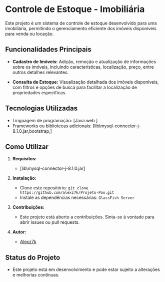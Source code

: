 # Controle de Estoque - Imobiliária

Este projeto é um sistema de controle de estoque desenvolvido para uma imobiliária, permitindo o gerenciamento eficiente dos imóveis disponíveis para venda ou locação.

## Funcionalidades Principais

- **Cadastro de Imóveis:** Adição, remoção e atualização de informações sobre os imóveis, incluindo características, localização, preço, entre outros detalhes relevantes.

- **Consulta de Estoque:** Visualização detalhada dos imóveis disponíveis, com filtros e opções de busca para facilitar a localização de propriedades específicas.

## Tecnologias Utilizadas

- Linguagem de programação: [Java.web ]
- Frameworks ou bibliotecas adicionais: [lib\mysql-connector-j-8.1.0.jar,bootstrap,]

## Como Utilizar

1. **Requisitos:**
   - [lib\mysql-connector-j-8.1.0.jar]

2. **Instalação:**
   - Clone este repositório: `git clone https://github.com/alexz7k/Projeto-Poo.git`
   - Instale as dependências necessárias: `GlassFish Server`

3. **Contribuições:**
   - Este projeto está aberto a contribuições. Sinta-se à vontade para abrir issues ou pull requests.

4. **Autor:**
   - [Alexz7k](https://github.com/alexz7k)

## Status do Projeto

- Este projeto está em desenvolvimento e pode estar sujeito a alterações e melhorias contínuas.
